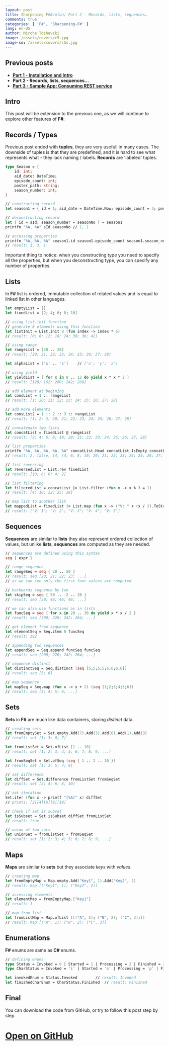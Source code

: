 ```yaml
---
layout: post
title: Sharpening F#&colon; Part 2 - Records, lists, sequences…
comments: true
categories: [ 'F#', 'Sharpening-F#' ]
lang: en-US
author: Mirche Toshevski
image: /assets/covers/c5.jpg
image-sm: /assets/covers/c5s.jpg
---
```


## Previous posts
* [**Part 1 - Installation and Intro**](https://mirchetoshevski.net/blog/2017/12/17/sharpening-fsharp-part1/)
* **Part 2 - Records, lists, sequences…**
* [**Part 3 - Sample App: Consuming REST service**](https://mirchetoshevski.net/blog/2017/12/24/sharpening-fsharp-part3/)

## Intro 
This post will be extension to the previous one, as we will continue to explore other features of **F#**.

## Records / Types
Previous post ended with **tuples**, they are very usefull in many cases. The downside of tuples is that they are predefined, and it is hard to see what represents what - they lack naming / labels. **Records** are 'labeled' tuples.
```fsharp
type Season = {
    id: int;
    aid_date: DateTime;
    episode_count: int;
    poster_path: string;
    season_number: int;
}

// constructing record
let season1 = { id = 1; aid_date = DateTime.Now; episode_count = 3; poster_path = "some/url"; season_number = 1 }

// deconstructing record
let { id = sId; season_number = seasonNo } = season1
printfn "%A, %A" sId seasonNo // 1, 1

// accessing properties
printfn "%A, %A, %A" season1.id season1.episode_count season1.season_number
// result: 1, 3, 1
```
Important thing to notice: when you constructing type you need to specify all the properties, but when you deconstructing type, you can specify any number of properties.

## Lists
In **F#** list is ordered, immutable collection of related values and is equal to linked list in other languages.
```fsharp
let emptyList = []
let fixedList = [2; 4; 6; 8; 10]

// using List.init function
// generate 8 elements using this function
let listInit = List.init 8 (fun index -> index * 6)
// result: [0; 6; 12; 18; 24; 30; 36; 42]

// using range
let rangeList = [20 .. 28]
// result: [20; 21; 22; 23; 24; 25; 26; 27; 28]

let alphaList = ['x' .. 'z']	// ['x'; 'y'; 'z']

// using yield
let yieldList = [ for x in 8 .. 12 do yield x * x * 2 ]
// result: [128; 162; 200; 242; 288]

// add element at begining 
let consList = 1 :: rangeList
// result: [1; 20; 21; 22; 23; 24; 25; 26; 27; 28]

// add more elements
let consList2 = 1 :: 2 :: 3 :: rangeList
// result: [1; 2; 3; 20; 21; 22; 23; 24; 25; 26; 27; 28]

// concatenate two lists
let concatList = fixedList @ rangeList
// result: [2; 4; 6; 8; 10; 20; 21; 22; 23; 24; 25; 26; 27; 28]

// list properties
printfn "%A, %A, %A, %A, %A" concatList.Head concatList.IsEmpty concatList.Length concatList.Tail (concatList.Item 3)
// result: 2, false, 14, [4; 6; 8; 10; 20; 21; 22; 23; 24; 25; 26; 27; 28], 8

// list reversing
let reversedList = List.rev fixedList
// result: [10; 8; 6; 4; 2]

// list filtering
let filteredList = concatList |> List.filter (fun x -> x % 3 = 1)
// result: [4; 10; 22; 25; 28]

// map list to another list
let mappedList = fixedList |> List.map (fun x -> ("V: " + (x / 2).ToString()))
// result: ["V: 1"; "V: 2"; "V: 3"; "V: 4"; "V: 5"]
```

## Sequences
**Sequences** are similar to **lists** they also represent ordered collection of values, but unlike **lists**, **sequences** are computed as they are needed.
```fsharp
// sequences are defined using this syntax
seq { expr }

// range sequence
let rangeSeq = seq { 20 .. 50 }
// result: seq [20; 21; 22; 23; ...]
// as we can see only the first four values are computed

// backwards sequence by two
let skipSeq = seq { 50 .. -2 .. 20 }
// result: seq [50; 48; 46; 44; ...]

// we can also use functions as in lists
let funcSeq = seq { for x in 20 .. 30 do yield x * x / 2 }
// result: seq [200; 220; 242; 264; ...]

// get element from sequence
let elementSeq = Seq.item 8 funcSeq
// result: 392

// appending two sequences
let appendSeq = Seq.append funcSeq funcSeq
// result: seq [200; 220; 242; 264; ...]

// sequence distinct
let distinctSeq = Seq.distinct (seq [5;5;5;5;6;6;6;6])
// result: seq [5; 6]

// map sequence
let mapSeq = Seq.map (fun x -> x + 2) (seq [1;2;3;4;5;6])
// result: seq [3; 4; 5; 6; ...]
```

## Sets
**Sets** in **F#** are much like data containers, storing *distinct* data.
```fsharp
// creating sets
let fromEmptySet = Set.empty.Add(7).Add(3).Add(6).Add(1).Add(3)
// result: set [1; 3; 6; 7]

let fromListSet = Set.ofList [1 .. 10]
// result: set [1; 2; 3; 4; 5; 6; 7; 8; 9; ...]

let fromSeqSet = Set.ofSeq (seq { 1 .. 2 .. 10 })
// result: set [1; 3; 5; 7; 9]

// set difference
let diffSet = Set.difference fromListSet fromSeqSet
// result: set [2; 4; 6; 8; 10]

// set iteration
Set.iter (fun x -> printf "[%A]" x) diffSet
// prints: [2][4][6][8][10]

// check if set is subset
let isSubset = Set.isSubset diffSet fromListSet
// result: true

// union of two sets
let unionSet = fromListSet + fromSeqSet
// result: set [1; 2; 3; 4; 5; 6; 7; 8; 9; ...]
```

## Maps
**Maps** are similar to **sets** but they associate *keys* with *values*.
```fsharp
// creating map
let fromEmptyMap = Map.empty.Add("Key1", 1).Add("Key2", 2)
// result: map [("Key1", 1); ("Key2", 2)]

// accessing elements
let elementMap = fromEmptyMap.["Key1"]
// result: 1

// map from list
let fromListMap = Map.ofList ([("A", 1); ("B", 2); ("C", 3);])
// result: map [("A", 1); ("B", 2); ("C", 3)]
```

## Enumerations
**F#** enums are same as **C#** enums.
```fsharp
// defining enums
type Status = Invoked = 0 | Started = 1 | Processing = 2 | Finished = 3
type CharStatus = Invoked = 'i' | Started = 's' | Processing = 'p' | Finished = 'f'

let invokedEnum = Status.Invoked		// result: Invoked
let finishedCharEnum = CharStatus.Finished	// result: Finished
```

## Final
You can download the code from GitHub, or try to follow this post step by step.

# [Open on GitHub](https://github.com/neemesis/SharpeningFSharp/tree/master/Part2)